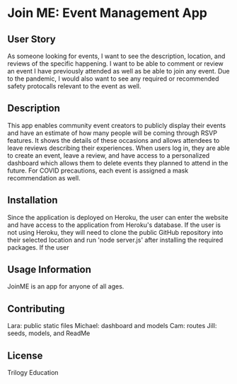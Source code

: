 # Join ME: Event Management App

## User Story
As someone looking for events, I want to see the description, location, and reviews of the specific happening. I want to be able to comment or review an event I have previously attended as well as be able to join any event. Due to the pandemic, I would also want to see any required or recommended safety protocalls relevant to the event as well.

## Description
This app enables community event creators to publicly display their events and have an estimate of how many people will be coming through RSVP features. It shows the details of these occasions and allows attendees to leave reviews describing their experiences. When users log in, they are able to create an event, leave a review, and have access to a personalized dashboard which allows them to delete events they planned to attend in the future. For COVID precautions, each event is assigned a mask recommendation as well.

## Installation
Since the application is deployed on Heroku, the user can enter the website and have access to the application from Heroku's database. If the user is not using Heroku, they will need to clone the public GitHub repository into their selected location and run 'node server.js' after installing the required packages. If the user

## Usage Information
JoinME is an app for anyone of all ages.

## Contributing
Lara: public static files
Michael: dashboard and models
Cam: routes
Jill: seeds, models, and ReadMe

## License
Trilogy Education